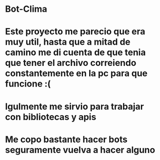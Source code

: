 # Bot-Clima
# Este proyecto me parecio que era muy util, hasta que a mitad de camino me di cuenta de que tenia que tener el archivo correiendo constantemente en la pc para que funcione :(
# Igulmente me sirvio para trabajar con bibliotecas y apis
# Me copo bastante hacer bots seguramente vuelva a hacer alguno 
